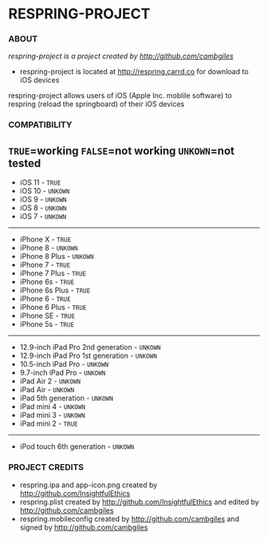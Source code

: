 # RESPRING-PROJECT
### ABOUT
_respring-project is a project created by http://github.com/cambgiles_

* respring-project is located at http://respring.carrd.co for download to iOS devices

respring-project allows users of iOS (Apple Inc. moblile software) to respring (reload the springboard) of their iOS devices
### COMPATIBILITY
`TRUE`=working 
`FALSE`=not working 
`UNKOWN`=not tested
---
* iOS 11 - `TRUE`
* iOS 10 - `UNKOWN`
* iOS 9 - `UNKOWN`
* iOS 8 - `UNKOWN`
* iOS 7 - `UNKOWN`
---
* iPhone X - `TRUE`
* iPhone 8 - `UNKOWN`
* iPhone 8 Plus - `UNKOWN`
* iPhone 7 - `TRUE`
* iPhone 7 Plus - `TRUE`
* iPhone 6s - `TRUE`
* iPhone 6s Plus - `TRUE`
* iPhone 6 - `TRUE`
* iPhone 6 Plus - `TRUE`
* iPhone SE - `TRUE`
* iPhone 5s - `TRUE`
---
* 12.9-inch iPad Pro 2nd generation - `UNKOWN`
* 12.9-inch iPad Pro 1st generation - `UNKOWN`
* 10.5-inch iPad Pro - `UNKOWN`
* 9.7-inch iPad Pro - `UNKOWN`
* iPad Air 2 - `UNKOWN`
* iPad Air - `UNKOWN`
* iPad 5th generation - `UNKOWN`
* iPad mini 4 - `UNKOWN`
* iPad mini 3 - `UNKOWN`
* iPad mini 2 - `TRUE`
---
* iPod touch 6th generation - `UNKOWN`
### PROJECT CREDITS
* respring.ipa and app-icon.png created by http://github.com/InsightfulEthics
* respring.plist created by http://github.com/InsightfulEthics and edited by http://github.com/cambgiles
* respring.mobileconfig created by http://github.com/cambgiles and signed by http://github.com/cambgiles

